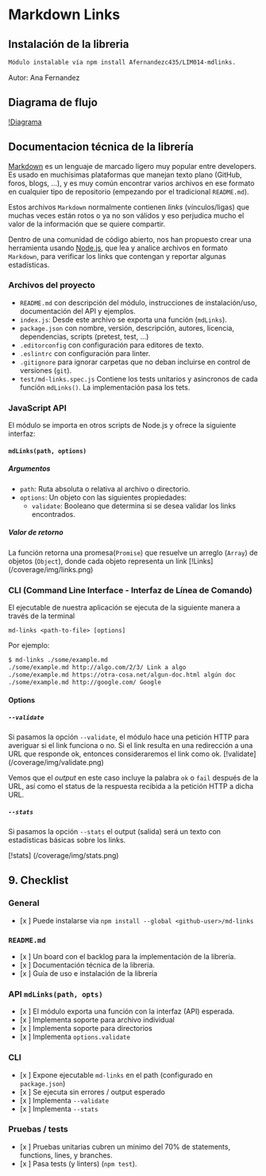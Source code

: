 # Markdown Links

## Instalación de la libreria

```sh
Módulo instalable vía npm install Afernandezc435/LIM014-mdlinks.
```

Autor: Ana Fernandez

## Diagrama de flujo

[!Diagrama](https://raw.githubusercontent.com/Afernandezc435/LIM014-mdlinks/main/img/flujograma.png)

## Documentacion técnica de la librería

[Markdown](https://es.wikipedia.org/wiki/Markdown) es un lenguaje de marcado
ligero muy popular entre developers. Es usado en muchísimas plataformas que
manejan texto plano (GitHub, foros, blogs, ...), y es muy común
encontrar varios archivos en ese formato en cualquier tipo de repositorio
(empezando por el tradicional `README.md`).

Estos archivos `Markdown` normalmente contienen _links_ (vínculos/ligas) que
muchas veces están rotos o ya no son válidos y eso perjudica mucho el valor de
la información que se quiere compartir.

Dentro de una comunidad de código abierto, nos han propuesto crear una
herramienta usando [Node.js](https://nodejs.org/), que lea y analice archivos
en formato `Markdown`, para verificar los links que contengan y reportar
algunas estadísticas.

### Archivos del proyecto

- `README.md` con descripción del módulo, instrucciones de instalación/uso,
  documentación del API y ejemplos.
- `index.js`: Desde este archivo se exporta una función (`mdLinks`).
- `package.json` con nombre, versión, descripción, autores, licencia,
  dependencias, scripts (pretest, test, ...)
- `.editorconfig` con configuración para editores de texto.
- `.eslintrc` con configuración para linter.
- `.gitignore` para ignorar carpetas que no deban
  incluirse en control de versiones (`git`).
- `test/md-links.spec.js` Contiene los tests unitarios y asincronos de cada función
  `mdLinks()`. La implementación pasa los tets.

### JavaScript API

El módulo se importa en otros scripts de Node.js y ofrece la
siguiente interfaz:

#### `mdLinks(path, options)`

##### Argumentos

- `path`: Ruta absoluta o relativa al archivo o directorio.
- `options`: Un objeto con las siguientes propiedades:
  - `validate`: Booleano que determina si se desea validar los links
    encontrados.

##### Valor de retorno

La función retorna una promesa(`Promise`) que resuelve un arreglo
(`Array`) de objetos (`Object`), donde cada objeto representa un link
[!Links] (/coverage/img/links.png)

### CLI (Command Line Interface - Interfaz de Línea de Comando)

El ejecutable de nuestra aplicación se ejecuta de la siguiente
manera a través de la terminal

`md-links <path-to-file> [options]`

Por ejemplo:

```sh
$ md-links ./some/example.md
./some/example.md http://algo.com/2/3/ Link a algo
./some/example.md https://otra-cosa.net/algun-doc.html algún doc
./some/example.md http://google.com/ Google
```

#### Options

##### `--validate`

Si pasamos la opción `--validate`, el módulo hace una petición HTTP para
averiguar si el link funciona o no. Si el link resulta en una redirección a una
URL que responde ok, entonces consideraremos el link como ok.
[!validate] (/coverage/img/validate.png)

Vemos que el _output_ en este caso incluye la palabra `ok` o `fail` después de
la URL, así como el status de la respuesta recibida a la petición HTTP a dicha
URL.

##### `--stats`

Si pasamos la opción `--stats` el output (salida) será un texto con estadísticas
básicas sobre los links.

[!stats] (/coverage/img/stats.png)

## 9. Checklist

### General

- [x ] Puede instalarse via `npm install --global <github-user>/md-links`

### `README.md`

- [x ] Un board con el backlog para la implementación de la librería.
- [x ] Documentación técnica de la librería.
- [x ] Guía de uso e instalación de la librería

### API `mdLinks(path, opts)`

- [x ] El módulo exporta una función con la interfaz (API) esperada.
- [x ] Implementa soporte para archivo individual
- [x ] Implementa soporte para directorios
- [x ] Implementa `options.validate`

### CLI

- [x ] Expone ejecutable `md-links` en el path (configurado en `package.json`)
- [x ] Se ejecuta sin errores / output esperado
- [x ] Implementa `--validate`
- [x ] Implementa `--stats`

### Pruebas / tests

- [x ] Pruebas unitarias cubren un mínimo del 70% de statements, functions,
  lines, y branches.
- [x ] Pasa tests (y linters) (`npm test`).
